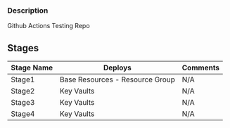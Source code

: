 
### Description

Github Actions Testing Repo

## Stages

|Stage Name|Deploys|Comments 
|----------|-------|---------
|Stage1| Base Resources - Resource Group|N/A
|Stage2| Key Vaults | N/A
|Stage3| Key Vaults | N/A
|Stage4| Key Vaults | N/A


